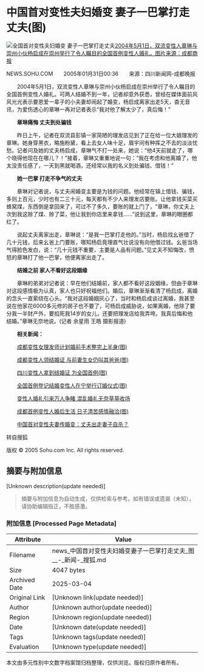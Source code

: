 # 中国首对变性夫妇婚变 妻子一巴掌打走丈夫(图)

![全国首对变性夫妇婚变 妻子一巴掌打走丈夫](https://photo.sohu.com/20050131/Img224164712.jpg)[2004年5月1日，双流变性人章琳与崇州小伙杨启成在崇州举行了令人瞩目的全国首例变性人婚礼。图片来源：成都商报](https://photo.sohu.com/20050131/Img224164712.jpg)

NEWS.SOHU.COM　　2005年01月31日00:36　　来源：四川新闻网-成都晚报

　　2004年5月1日，双流变性人章琳与崇州小伙杨启成在崇州举行了令人瞩目的全国首例变性人婚礼。可两人结婚不到一年，记者却意外获悉，曾经在媒体面前风风光光表示要恩爱一辈子的小夫妻却闹起了婚变，杨启成离家出走5天，杳无音讯，为爱伤透心的章琳一再对记者表示“我对他了解太少了，真后悔！”

　　**章琳痛悔 丈夫到处骗钱**

　　昨日上午，记者在双流县彭镇一家简陋的理发店见到了正在给一位大娘理发的章琳。她身穿黑衣，略施粉黛，看上去女人味十足，眉宇间有种挥之不去的淡淡忧愁。记者问及她的丈夫杨启成，章琳气不打一处来，她说：“他4天前就走了，哪个晓得他现在在哪儿？！”接着，章琳又重重地说一句：“我在考虑和他离婚了，他太没责任感了，一天到黑就喝酒，还经常以我的名义到处骗钱、借钱！”

　　**她一巴掌 打走不争气的丈夫**

　　章琳对记者说，与丈夫闹婚变主要是为钱的问题。他经常在镇上借钱、骗钱，多则上百元，少时也有二三十元，每天都有不少人来理发店要账。让他拿钱买菜买蜂窝煤，东西倒是拿回来了，可过不了多久，要账的就上门了，“章琳，你丈夫上次到我这赊了煤、赊了菜，他让我到你店里来拿钱……”说到这里，章琳的眼圈都红了。

　　说起丈夫离家出走，章琳说：“是我一巴掌打走他的。”当时，杨启找幺爸借了几十元钱，后来幺爸上门要账，哪知杨启竟理直气壮说没有向他借过钱。幺爸当场气得脸色发白，说：“几十元钱不重要，主要是人品有问题。”见丈夫不知悔改，愤怒的章琳打了他一巴掌，他便离家出走了。

　　**结婚之前 家人不看好这段姻缘**

　　章琳的弟弟对记者说：早在他们结婚前，家人都不看好这段姻缘，但由于章琳对这段感情极为认真，家人也只好祝福他们。婚后，章琳渐渐看清了杨启成，离婚的念头一直萦绕在心头。“我对这段婚姻灰心了，当时和杨启成谈过离婚，我甚至说在他家花6000多元修的房子也不要了，可杨启成威胁说，如果离婚，他除了要分我一半财产外，要掐死我14岁的女儿，还要把理发店给我弄垮。我真后悔和他结婚。”章琳无奈地说。(记者 余星雨 王皓 摄影报道)

　　**相关新闻：**

　　[成都变性女理发师计划婚前手术整完上半身(图)](https://news.sohu.com/2004/03/19/02/news219500216.shtml)

　　[成都变性人领结婚证 与前妻生女仍叫其爸爸(图)](https://news.sohu.com/2004/03/16/91/news219449182.shtml)

　　[四川变性人拿到结婚证 为全国首例(图)](https://news.sohu.com/2004/03/16/69/news219456955.shtml)

　　[全国首例登记结婚变性人在宁举行订婚仪式(图)](https://news.sohu.com/2004/04/25/32/news219943245.shtml)

　　[变性人婚礼引来万人争睹 混乱婚礼无奈草草收场](https://news.sohu.com/2004/05/02/01/news220020171.shtml)

　　[成都首例变性人婚后生活 日子清苦感情融洽(图)](https://news.sohu.com/20040906/n221896421.shtml)

　　[中国首对变性夫妻传婚变：丈夫出走妻子自杀？](https://news.sohu.com/2004/06/17/16/news220571628.shtml)

转自搜狐

版权 © 2005 Sohu.com Inc. All rights reserved.
<!-- tcd_original_link http://news.sohu.com/20050131/n224164706.shtml -->


## 摘要与附加信息

<!-- tcd_abstract -->
[Unknown description(update needed)]
<!-- tcd_abstract_end -->

> 摘要与附加信息为自动生成，仅供检索与参考。如有错误或遗漏（未知），请协助编辑指正，不胜感激。

### 附加信息 [Processed Page Metadata]

| Attribute       | Value                                  |
|-----------------|----------------------------------------|
| Filename        | news_中国首对变性夫妇婚变妻子一巴掌打走丈夫_图__-_新闻-_搜狐.md                             |
| Size            | 4047 bytes                           |
| Archived Date   | 2025-03-04                             |
| Original Link   | [Unknown link(update needed)]                       |
| Author          | [Unknown author(update needed)]                               |
| Region          | [Unknown region(update needed)]                               |
| Date            | [Unknown date(update needed)]                                 |
| Tags            | [Unknown tags(update needed)]                                 |
| Evaluation            | [Unknown type(update needed)]                                 |
<!-- tcd_table_end -->

本文由多元性别中文数字档案馆归档整理，仅供浏览。版权归原作者所有。
